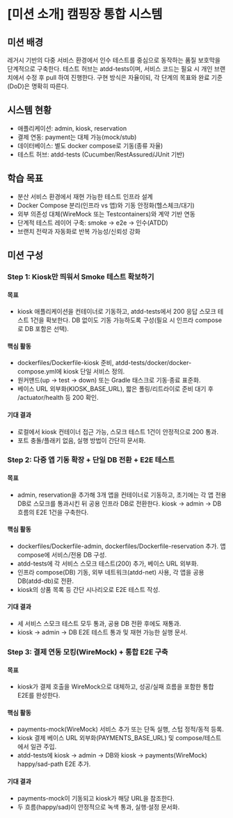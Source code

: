 # [미션 소개] 캠핑장 통합 시스템

## 미션 배경

레거시 기반의 다중 서비스 환경에서 인수 테스트를 중심으로 동작하는 품질 보호막을 단계적으로 구축한다. 테스트 허브는 atdd-tests이며, 서비스 코드는 필요 시 개인 브랜치에서 수정 후 pull 하여 진행한다. 구현 방식은 자율이되, 각 단계의 목표와 완료 기준(DoD)은 명확히 따른다.

## 시스템 현황

* 애플리케이션: admin, kiosk, reservation
* 결제 연동: payment는 대체 가능(mock/stub)
* 데이터베이스: 별도 docker compose로 기동(종류 자율)
* 테스트 허브: atdd-tests (Cucumber/RestAssured/JUnit 기반)

## 학습 목표

* 분산 서비스 환경에서 재현 가능한 테스트 인프라 설계
* Docker Compose 분리(인프라 vs 앱)와 기동 안정화(헬스체크/대기)
* 외부 의존성 대체(WireMock 또는 Testcontainers)와 계약 기반 연동
* 단계적 테스트 레이어 구축: smoke → e2e → 인수(ATDD)
* 브랜치 전략과 자동화로 반복 가능성/신뢰성 강화

## 미션 구성

### Step 1: Kiosk만 띄워서 Smoke 테스트 확보하기

#### 목표

* kiosk 애플리케이션을 컨테이너로 기동하고, atdd-tests에서 200 응답 스모크 테스트 1건을 확보한다. DB 없이도 기동 가능하도록 구성(필요 시 인프라 compose로 DB 포함은 선택).

#### 핵심 활동

* dockerfiles/Dockerfile-kiosk 준비, atdd-tests/docker/docker-compose.yml에 kiosk 단일 서비스 정의.
* 원커맨드(up → test → down) 또는 Gradle 태스크로 기동·종료 표준화.
* 베이스 URL 외부화(KIOSK_BASE_URL), 짧은 폴링/리트라이로 준비 대기 후 /actuator/health 등 200 확인.

#### 기대 결과

* 로컬에서 kiosk 컨테이너 접근 가능, 스모크 테스트 1건이 안정적으로 200 통과.
* 포트 충돌/플래키 없음, 실행 방법이 간단히 문서화.

### Step 2: 다중 앱 기동 확장 + 단일 DB 전환 + E2E 테스트

#### 목표

* admin, reservation을 추가해 3개 앱을 컨테이너로 기동하고, 초기에는 각 앱 전용 DB로 스모크를 통과시킨 뒤 공용 인프라 DB로 전환한다. kiosk → admin → DB 흐름의 E2E 1건을 구축한다.

#### 핵심 활동

* dockerfiles/Dockerfile-admin, dockerfiles/Dockerfile-reservation 추가. 앱 compose에 서비스/전용 DB 구성.
* atdd-tests에 각 서비스 스모크 테스트(200) 추가, 베이스 URL 외부화.
* 인프라 compose(DB) 기동, 외부 네트워크(atdd-net) 사용, 각 앱을 공용 DB(atdd-db)로 전환.
* kiosk의 상품 목록 등 간단 시나리오로 E2E 테스트 작성.

#### 기대 결과

* 세 서비스 스모크 테스트 모두 통과, 공용 DB 전환 후에도 재통과.
* kiosk → admin → DB E2E 테스트 통과 및 재현 가능한 실행 문서.

### Step 3: 결제 연동 모킹(WireMock) + 통합 E2E 구축

#### 목표

* kiosk가 결제 호출을 WireMock으로 대체하고, 성공/실패 흐름을 포함한 통합 E2E를 완성한다.

#### 핵심 활동

* payments-mock(WireMock) 서비스 추가 또는 단독 실행, 스텁 정적/동적 등록.
* kiosk 결제 베이스 URL 외부화(PAYMENTS_BASE_URL) 및 compose/테스트에서 일관 주입.
* atdd-tests에 kiosk → admin → DB와 kiosk → payments(WireMock) happy/sad-path E2E 추가.

#### 기대 결과

* payments-mock이 기동되고 kiosk가 해당 URL을 참조한다.
* 두 흐름(happy/sad)이 안정적으로 녹색 통과, 실행·설정 문서화.

